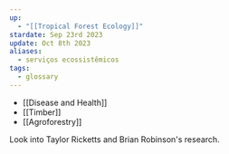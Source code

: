```yaml
---
up:
  - "[[Tropical Forest Ecology]]"
stardate: Sep 23rd 2023
update: Oct 8th 2023
aliases:
  - serviços ecossistêmicos
tags:
  - glossary
---
```

- [[Disease and Health]]
- [[Timber]]
- [[Agroforestry]]

Look into Taylor Ricketts and Brian Robinson's research.
